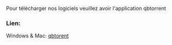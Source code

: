 Pour télécharger nos logiciels veuillez avoir l'application qbtorrent

### Lien:  
Windows & Mac: [qbtorent](https://www.qbittorrent.org)
